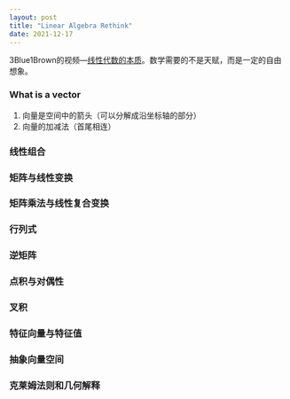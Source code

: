 ```yaml
---
layout: post
title: "Linear Algebra Rethink"
date: 2021-12-17
---
```


3Blue1Brown的视频—[线性代数的本质](https://www.bilibili.com/video/BV1ys411472E?spm_id_from=333.999.0.0)。数学需要的不是天赋，而是一定的自由想象。

### What is a vector

1. 向量是空间中的箭头（可以分解成沿坐标轴的部分）
2. 向量的加减法（首尾相连）

### 线性组合



### 矩阵与线性变换



### 矩阵乘法与线性复合变换



### 行列式



### 逆矩阵



### 点积与对偶性



### 叉积



### 特征向量与特征值



### 抽象向量空间



### 克莱姆法则和几何解释





